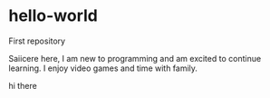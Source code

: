 # hello-world
First repository

Saiicere here, I am new to programming and am excited to continue learning. I enjoy video games and time with family.

hi there
